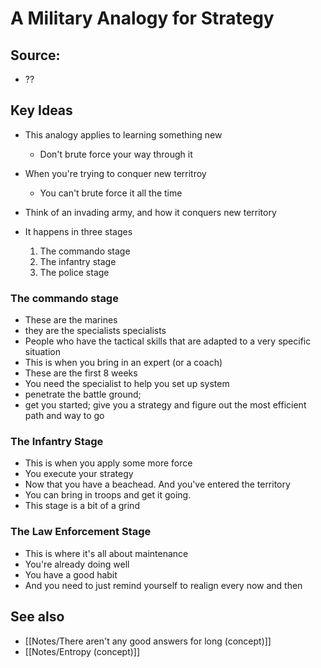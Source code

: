 # A Military Analogy for Strategy

## Source:
- ??

## Key Ideas

- This analogy applies to learning something new
	- Don't brute force your way through it

- When you're trying to conquer new territroy
	- You can't brute force it all the time
- Think of an invading army, and how it conquers new territory
- It happens in three stages
	1. The commando stage
	2. The infantry stage
	3. The police stage

### The commando stage
- These are the marines
- they are the specialists specialists
- People who have the tactical skills that are adapted to a very specific situation
- This is when you bring in an expert (or a coach)
- These are the first 8 weeks
- You need the specialist to help you set up system
- penetrate the battle ground;
- get you started; give you a strategy and figure out the most efficient path and way to go

### The Infantry Stage
- This is when you apply some more force
- You execute your strategy
- Now that you have a beachead. And you've entered the territory
- You can bring in troops and get it going.
- This stage is a bit of a grind

### The Law Enforcement Stage
- This is where it's all about maintenance
- You're already doing well
- You have a good habit
- And you need to just remind yourself to realign every now and then

## See also
- [[Notes/There aren't any good answers for long (concept)]]
- [[Notes/Entropy (concept)]]
